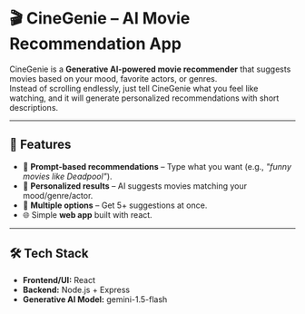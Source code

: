 # 🎬 CineGenie – AI Movie Recommendation App

CineGenie is a **Generative AI-powered movie recommender** that suggests movies based on your mood, favorite actors, or genres.  
Instead of scrolling endlessly, just tell CineGenie what you feel like watching, and it will generate personalized recommendations with short descriptions.

---

## 🚀 Features
- 📝 **Prompt-based recommendations** – Type what you want (e.g., *"funny movies like Deadpool"*).  
- 🎯 **Personalized results** – AI suggests movies matching your mood/genre/actor.  
- 🔄 **Multiple options** – Get 5+ suggestions at once.  
- 🌐 Simple **web app** built with react.  

---

## 🛠️ Tech Stack
- **Frontend/UI:** React  
- **Backend:** Node.js + Express
- **Generative AI Model:** gemini-1.5-flash   
